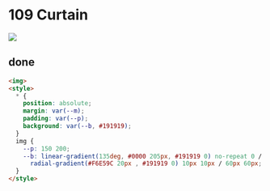 # 109 Curtain

![](https://raw.githubusercontent.com/sari3l/css_battle/main/media/16789575561643/16789579983252.png)

## done

```html
<img>
<style>
  * {
    position: absolute;
    margin: var(--m);
    padding: var(--p);
    background: var(--b, #191919);
  }
  img {
    --p: 150 200;
    --b: linear-gradient(135deg, #0000 205px, #191919 0) no-repeat 0 / 400px,
      radial-gradient(#F6E59C 20px , #191919 0) 10px 10px / 60px 60px;
  }
</style>
```